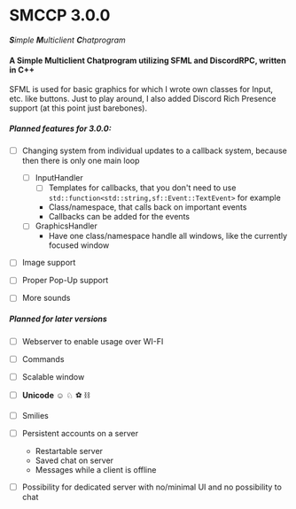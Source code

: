 # **SMCCP** 3.0.0

***S**imple **M**ulticlient **C**hatprogram*



#### A Simple Multiclient Chatprogram utilizing SFML and DiscordRPC, written in C++

SFML is used for basic graphics for which I wrote own classes for Input, etc. like buttons. Just to play around, I also added Discord Rich Presence support (at this point just barebones).



##### Planned features for 3.0.0:

- [ ] Changing system from individual updates to a callback system, because then there is only one main loop
  - [ ] InputHandler
    - [ ] Templates for callbacks, that you don't need to use ```std::function<std::string,sf::Event::TextEvent>``` for example
    - Class/namespace, that calls back on important events
    - Callbacks can be added for the events
  - [ ] GraphicsHandler
    - Have one class/namespace handle all windows, like the currently focused window 
- [ ] Image support
- [ ] Proper Pop-Up support
- [ ] More sounds



##### Planned for later versions

- [ ] Webserver to enable usage over WI-FI
- [ ] Commands
- [ ] Scalable window
- [ ] **Unicode** ☺ ♘ ⚽ ⛓ 
- [ ] Smilies
- [ ] Persistent accounts on a server
  - Restartable server
  - Saved chat on server
  - Messages while a client is offline
- [ ] Possibility for dedicated server with no/minimal UI and no possibility to chat
  
